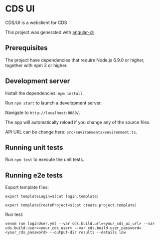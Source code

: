 # CDS UI
 
CDS/UI is a webclient for CDS

This project was generated with [angular-cli](https://github.com/angular/angular-cli).

## Prerequisites

The project have dependencies that require Node.js 6.9.0 or higher, together with npm 3 or higher.

## Development server

Install the dependencies: `npm install`.

Run `npm start` to launch a development server. 

Navigate to `http://localhost:8080/`.

The app will automatically reload if you change any of the source files.

API URL can be change here: `src/environments/environment.ts`.

## Running unit tests

Run `npm test` to execute the unit tests.

## Running e2e tests

Export template files:

`export templateLogin=$(cat login.template)`

`export templateCreateProject=$(cat create.project.template)`

Run test:

`venom run loginUser.yml --var cds.build.url=<your_cds_ui_url> --var cds.build.user=<your_cds_user> --var cds.build.user_password=<your_cds_password> --output-dir results --details low`
